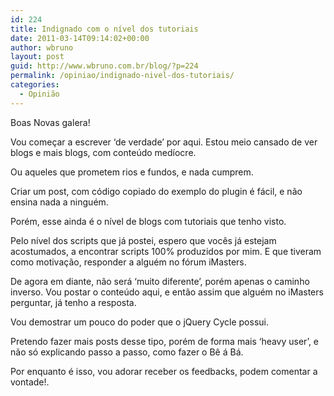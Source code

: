 ```yaml
---
id: 224
title: Indignado com o nível dos tutoriais
date: 2011-03-14T09:14:02+00:00
author: wbruno
layout: post
guid: http://www.wbruno.com.br/blog/?p=224
permalink: /opiniao/indignado-nivel-dos-tutoriais/
categories:
  - Opinião
---
```

Boas Novas galera!

Vou começar a escrever &#8216;de verdade&#8217; por aqui. Estou meio cansado de ver blogs e mais blogs, com conteúdo medíocre.

Ou aqueles que prometem rios e fundos, e nada cumprem.

Criar um post, com código copiado do exemplo do plugin é fácil, e não ensina nada a ninguém.

Porém, esse ainda é o nível de blogs com tutoriais que tenho visto.

Pelo nível dos scripts que já postei, espero que vocês já estejam acostumados, a encontrar scripts 100% produzidos por mim. E que tiveram como motivação, responder a alguém no fórum iMasters.

De agora em diante, não será &#8216;muito diferente&#8217;, porém apenas o caminho inverso. Vou postar o conteúdo aqui, e então assim que alguém no iMasters perguntar, já tenho a resposta.

Vou demostrar um pouco do poder que o jQuery Cycle possui.

Pretendo fazer mais posts desse tipo, porém de forma mais &#8216;heavy user&#8217;, e não só explicando passo a passo, como fazer o Bê á Bá.

Por enquanto é isso, vou adorar receber os feedbacks, podem comentar a vontade!.
